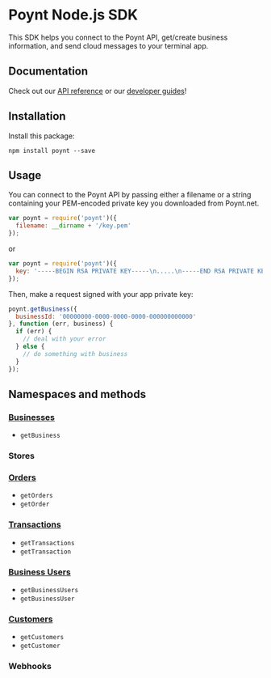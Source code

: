 # Poynt Node.js SDK

This SDK helps you connect to the Poynt API, get/create business information, and send cloud messages to your terminal app.

## Documentation

Check out our [API reference](https://poynt.com/docs/api/) or our [developer guides](https://poynt.com/tag/guides/)!

## Installation

Install this package:

```
npm install poynt --save
```

## Usage

You can connect to the Poynt API by passing either a filename or a string containing your PEM-encoded private key you downloaded from Poynt.net.

```javascript
var poynt = require('poynt')({
  filename: __dirname + '/key.pem'
});
```
or

```javascript
var poynt = require('poynt')({
  key: '-----BEGIN RSA PRIVATE KEY-----\n.....\n-----END RSA PRIVATE KEY-----'
});
```

Then, make a request signed with your app private key:

```javascript
poynt.getBusiness({
  businessId: '00000000-0000-0000-0000-000000000000'
}, function (err, business) {
  if (err) {
    // deal with your error
  } else {
    // do something with business
  }
});
```

## Namespaces and methods

### [Businesses](https://poynt.com/docs/api/#businesses-index)

* `getBusiness`

### Stores

### [Orders](https://poynt.com/docs/api/#orders-index)

* `getOrders`
* `getOrder`

### [Transactions](https://poynt.com/docs/api/#transactions-index)

* `getTransactions`
* `getTransaction`

### [Business Users](https://poynt.com/docs/api/#business-users-index)

* `getBusinessUsers`
* `getBusinessUser`

### [Customers](https://poynt.com/docs/api/#customers-index)

* `getCustomers`
* `getCustomer`

### Webhooks
